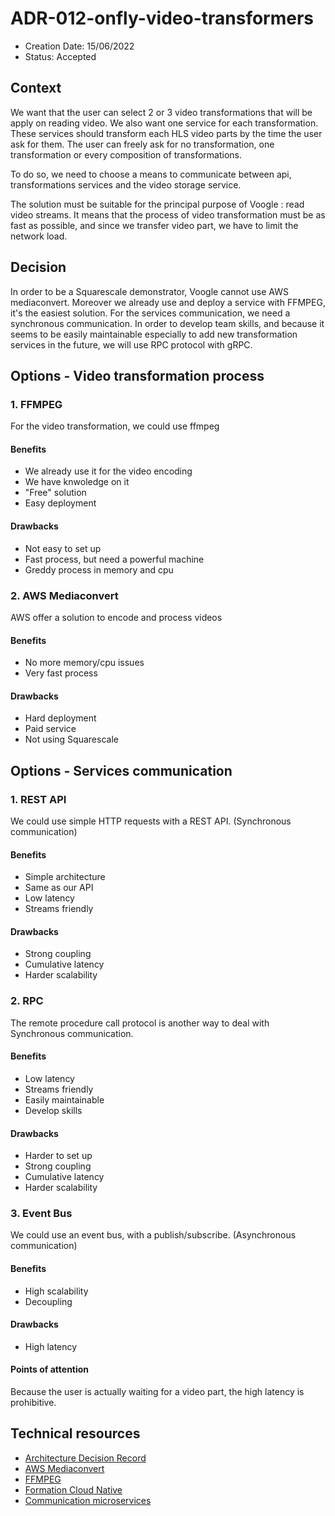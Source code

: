 # ADR-012-onfly-video-transformers

* Creation Date: 15/06/2022
* Status: Accepted

## Context
We want that the user can select 2 or 3 video transformations that will be apply on reading video. We also want one service for each transformation. These services should transform each HLS video parts by the time the user ask for them. The user can freely ask for no transformation, one transformation or every composition of transformations.

To do so, we need to choose a means to communicate between api, transformations services and the video storage service.

The solution must be suitable for the principal purpose of Voogle : read video streams. It means that the process of video transformation must be as fast as possible, and since we transfer video part, we have to limit the network load. 

## Decision
In order to be a Squarescale demonstrator, Voogle cannot use AWS mediaconvert. Moreover we already use and deploy a service with FFMPEG, it's the easiest solution.
For the services communication, we need a synchronous communication. In order to develop team skills, and because it seems to be easily maintainable especially to add new transformation services in the future, we will use RPC protocol with gRPC.

## Options - Video transformation process

### 1. FFMPEG
For the video transformation, we could use ffmpeg

#### Benefits
  - We already use it for the video encoding
  - We have knwoledge on it
  - "Free" solution
  - Easy deployment

#### Drawbacks
  - Not easy to set up
  - Fast process, but need a powerful machine
  - Greddy process in memory and cpu

### 2. AWS Mediaconvert
AWS offer a solution to encode and process videos

#### Benefits
  - No more memory/cpu issues
  - Very fast process

#### Drawbacks
  - Hard deployment
  - Paid service
  - Not using Squarescale

## Options - Services communication

### 1. REST API
We could use simple HTTP requests with a REST API. (Synchronous communication)

#### Benefits
- Simple architecture
- Same as our API
- Low latency
- Streams friendly

#### Drawbacks
- Strong coupling
- Cumulative latency
- Harder scalability

### 2. RPC
The remote procedure call protocol is another way to deal with Synchronous communication.

#### Benefits
- Low latency
- Streams friendly
- Easily maintainable
- Develop skills

#### Drawbacks
- Harder to set up
- Strong coupling
- Cumulative latency
- Harder scalability

### 3. Event Bus
We could use an event bus, with a publish/subscribe. (Asynchronous communication)

#### Benefits
  - High scalability
  - Decoupling

#### Drawbacks
  - High latency

#### Points of attention
Because the user is actually waiting for a video part, the high latency is prohibitive.

## Technical resources
- [Architecture Decision Record](https://github.com/joelparkerhenderson/architecture-decision-record/blob/main/examples/programming-languages/index.md)
- [AWS Mediaconvert](https://aws.amazon.com/fr/mediaconvert/)
- [FFMPEG](https://ffmpeg.org/)
- [Formation Cloud Native](https://sogilis.com/)
- [Communication microservices](https://docs.microsoft.com/fr-fr/dotnet/architecture/microservices/architect-microservice-container-applications/communication-in-microservice-architecture)
